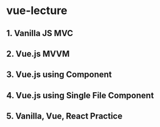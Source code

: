 # vue-lecture

## 1. Vanilla JS MVC

## 2. Vue.js MVVM

## 3. Vue.js using Component

## 4. Vue.js using Single File Component

## 5. Vanilla, Vue, React Practice
